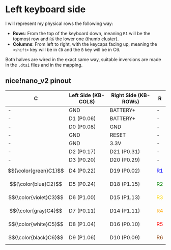 # Left keyboard side

I will represent my physical rows the following way:
* **Rows**: From the top of the keyboard down, meaning `R1` will be the topmost row and `R6` the lower one (thumb cluster).
* **Columns**: From left to right, with the keycaps facing up, meaning the `<shift>`  key will be in `C0` and the `B` key will be in C6. 

Both halves are wired in the exact same way, suitable inversions are made in the `.dtsi` files and in the mapping.
## nice!nano_v2 pinout

| C                        | Left Side (KB-COLS) | Right Side (KB-ROWs) | R                                         |
|--------------------------|---------------------|----------------------|-------------------------------------------|
| -                        | GND                 | BATTERY+             | -                                         |
| -                        | D1 (P0.06)          | BATTERY+             | -                                         |
| -                        | D0 (P0.08)          | GND                  | -                                         |
| -                        | GND                 | RESET                | -                                         |
| -                        | GND                 | 3.3V                 | -                                         |
| -                        | D2 (P0.17)          | D21 (P0.31)          | -                                         |
| -                        | D3 (P0.20)          | D20 (P0.29)          | -                                         |
| $${\color{green}C1}$$    | D4 (P0.22)          | D19 (P0.02)          | <span style="color:blue">R1</span>        |
| $${\color{blue}C2}$$     | D5 (P0.24)          | D18 (P1.15)          | <span style="color:green">R2</span>       |
| $${\color{violet}C3}$$   | D6 (P1.00)          | D15 (P1.13)          | <span style="color:gold">R3</span>        |
| $${\color{gray}C4}$$     | D7 (P0.11)          | D14 (P1.11)          | <span style="color:orange">R4</span>      |
| $${\color{white}C5}$$    | D8 (P1.04)          | D16 (P0.10)          | <span style="color:Red">R5</span>         |
| $${\color{black}C6}$$    | D9 (P1.06)          | D10 (P0.09)          | <span style="color:SaddleBrown">R6</span> |
